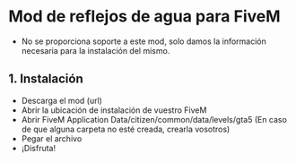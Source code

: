 # Mod de reflejos de agua para FiveM
- No se proporciona soporte a este mod, solo damos la información necesaria para la instalación del mismo.

## 1. Instalación
- Descarga el mod (url)
- Abrir la ubicación de instalación de vuestro FiveM
- Abrir FiveM Application Data/citizen/common/data/levels/gta5 (En caso de que alguna carpeta no esté creada, crearla vosotros)
- Pegar el archivo
- ¡Disfruta!
